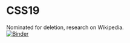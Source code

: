# CSS19
Nominated for deletion, research on Wikipedia.
<br>
[![Binder](https://mybinder.org/badge_logo.svg)](https://mybinder.org/v2/gh/rlleshi/CSS19/master)
